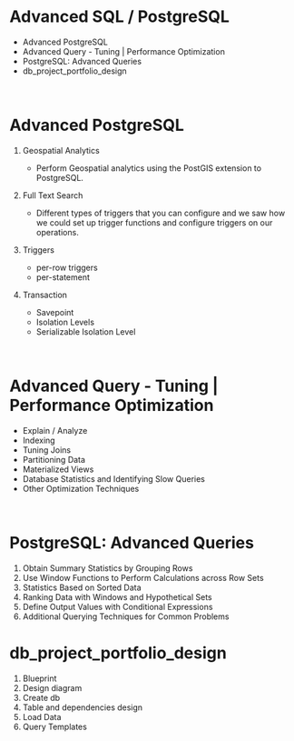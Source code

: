 # Advanced SQL / PostgreSQL
* Advanced PostgreSQL
* Advanced Query - Tuning | Performance Optimization
* PostgreSQL: Advanced Queries
* db_project_portfolio_design

<br/>

# Advanced PostgreSQL
1. Geospatial Analytics
    * Perform Geospatial analytics using the PostGIS extension to PostgreSQL.

2. Full Text Search 
    * Different types of triggers that you can configure and we saw how we could set up trigger functions and configure triggers on our operations. 

3. Triggers
    * per-row triggers 
    * per-statement 

4. Transaction
    * Savepoint
    * Isolation Levels
    * Serializable Isolation Level

<br/>

# Advanced Query - Tuning | Performance Optimization
* Explain / Analyze
* Indexing
* Tuning Joins
* Partitioning Data
* Materialized Views
* Database Statistics and Identifying Slow Queries
* Other Optimization Techniques

<br/>

# PostgreSQL: Advanced Queries
1. Obtain Summary Statistics by Grouping Rows
2. Use Window Functions to Perform Calculations across Row Sets
3. Statistics Based on Sorted Data
4. Ranking Data with Windows and Hypothetical Sets
5. Define Output Values with Conditional Expressions 
6. Additional Querying Techniques for Common Problems 


# db_project_portfolio_design
1. Blueprint
2. Design diagram
3. Create db
4. Table and dependencies design 
5. Load Data
6. Query Templates